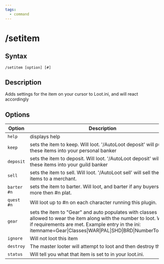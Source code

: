 ```yaml
---
tags:
  - command
---
```


# /setitem

## Syntax

<!--cmd-syntax-start-->
```eqcommand
/setitem [option] [#]
```
<!--cmd-syntax-end-->

## Description

<!--cmd-desc-start-->
Adds settings for the item on your cursor to Loot.ini, and will react accordingly
<!--cmd-desc-end-->

## Options

| Option | Description |
|--------|-------------|
| `help` | displays help |
| `keep` | sets the item to keep. Will loot. '/AutoLoot deposit' will put these items into your personal banker |
| `deposit` | sets the item to deposit. Will loot. '/AutoLoot deposit' will put these items into your guild banker |
| `sell` | sets the item to sell. Will loot.  '/AutoLoot sell' will sell these items to a merchant. |
| `barter #n` | sets the item to barter. Will loot, and barter if any buyers offer more then #n plat. |
| `quest #n` | Will loot up to #n on each character running this plugin. |
| `gear` | sets the item to "Gear" and auto populates with classes allowed to wear the item along with the number to loot. Will loot if requirements are met. Example entry in the ini: itemname=Gear&#124;Classes&#124;WAR&#124;PAL&#124;SHD&#124;BRD&#124;NumberToLoot&#124;2&#124; |
| `ignore` | Will not loot this item |
| `destroy` | The master looter will attempt to loot and then destroy this item |
| `status` | Will tell you what that item is set to in your loot.ini. |